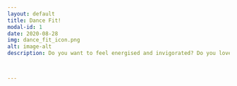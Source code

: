 ```yaml
---
layout: default
title: Dance Fit!
modal-id: 1
date: 2020-08-28
img: dance_fit_icon.png
alt: image-alt
description: Do you want to feel energised and invigorated? Do you love dancing? This is for you!!<br><br> Dance Fit has been designed to get you moving to a variety of rhythms and styles of music including, Salsa, Street Dance, Afrobeats, 70s & 80s & Modern Jazz! This class is all about having fun, enjoying letting yourself loose with the music, whilst also learning playful moves & dances!<br><br>When taking this class, you will:<br><br>+ Experience an improvement of physical, as well as mental health <br> + Build self-confidence and self-esteem<br> + Be free to express yourself, in an encouraging & non-judgemental atmosphere<br>+ Experience cultures through different dance styles and genres<br>+ Feel energised, invorgatived & uplifted!<br><br> All in-person classes are socially distanced at a minimum distance of 1.5m.<br> <b>Outdoor Location:</b> <a href="https://goo.gl/maps/AZD6XqLQBJx4pVRN7">Balkstraat 31, Utrecht (Basketball court)</a><br> <b>Indoor location:</b> <a href="https://goo.gl/maps/bHJrBv8n2Uzu16xTA">Buurcentrum De Leeuw, Utrecht</a>



---
```

